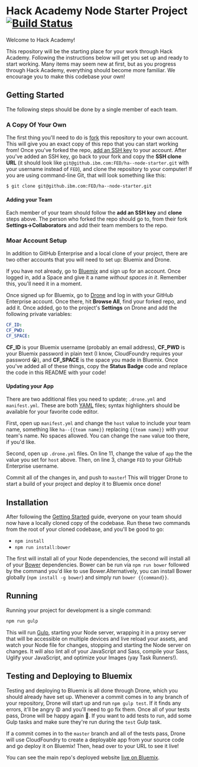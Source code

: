 # Hack Academy Node Starter Project [![Build Status](http://drone.rtp.raleigh.ibm.com/api/badge/github.ibm.com/FED/ha--node-starter/status.svg?branch=master)](http://drone.rtp.raleigh.ibm.com/github.ibm.com/FED/ha--node-starter)

Welcome to Hack Academy!

This repository will be the starting place for your work through Hack Academy. Following the instructions below will get you set up and ready to start working. Many items may seem new at first, but as you progress through Hack Academy, everything should become more familiar. We encourage you to make this codebase your own!

## Getting Started

The following steps should be done by a single member of each team.

### A Copy Of Your Own

The first thing you'll need to do is [fork](https://guides.github.com/activities/forking/) this repository to your own account. This will give you an exact copy of this repo that you can start working from! Once you've forked the repo, [add an SSH key](https://github.ibm.com/settings/ssh) to your account. After you've added an SSH key, go back to your fork and copy the **SSH clone URL** (it should look like `git@github.ibm.com:FED/ha--node-starter.git` with your username instead of `FED`), and clone the repository to your computer! If you are using command-line Git, that will look something like this:

```bash
$ git clone git@github.ibm.com:FED/ha--node-starter.git
```

#### Adding your Team

Each member of your team should follow the **add an SSH key** and **clone** steps above. The person who forked the repo should go to, from their fork **Settings->Collaborators** and add their team members to the repo.

### Moar Account Setup

In addition to GitHub Enterprise and a local clone of your project, there are two other accounts that you will need to set up: Bluemix and Drone.

If you have not already, go to [Bluemix](https://console.ng.bluemix.net/) and sign up for an account. Once logged in, add a Space and give it a name _without spaces in it_. Remember this, you'll need it in a moment.

Once signed up for Bluemix, go to [Drone](http://drone.rtp.raleigh.ibm.com/) and log in with your GitHub Enterprise account. Once there, hit **Browse All**, find your forked repo, and add it. Once added, go to the project's **Settings** on Drone and add the following private variables:

```yaml
CF_ID: 
CF_PWD: 
CF_SPACE: 
```

**CF_ID** is your Bluemix username (probably an email address), **CF_PWD** is your Bluemix password in plain text (I know, CloudFoundry requires your password :sob:), and **CF_SPACE** is the space you made in Bluemix. Once you've added all of these things, copy the **Status Badge** code and replace the code in this README with your code!

#### Updating your App

There are two additional files you need to update; `.drone.yml` and `manifest.yml`. These are both [YAML](http://yaml.org/) files; syntax highlighters should be available for your favorite code editor.

First, open up `manifest.yml` and change the `host` value to include your team name, something like `ha--{{team name}}` replacing `{{team name}}` with your team's name. No spaces allowed. You can change the `name` value too there, if you'd like.

Second, open up `.drone.yml` files. On line 11, change the value of `app` the the value you set for `host` above. Then, on line 3, change `FED` to your GitHub Enterprise username.

Commit all of the changes in, and push to `master`! This will trigger Drone to start a build of your project and deploy it to Bluemix once done!

## Installation

After following the [Getting Started](#getting-started) guide, everyone on your team should now have a locally cloned copy of the codebase. Run these two commands from the root of your cloned codebase, and you'll be good to go:

* `npm install`
* `npm run install:bower`

The first will install all of your Node dependencies, the second will install all of your [Bower](http://bower.io/) dependencies. Bower can be run via `npm run bower` followed by the command you'd like to use Bower.Alternatively, you can install Bower globally (`npm install -g bower`) and simply run `bower {{command}}`.

## Running

Running your project for development is a single command:

```bash
npm run gulp
```

This will run [Gulp](http://gulpjs.com/), starting your Node server, wrapping it in a proxy server that will be accessible on multiple devices and live reload your assets, and watch your Node file for changes, stopping and starting the Node server on changes. It will also lint all of your JavaScript and Sass, compile your Sass, Uglify your JavaScript, and optimize your Images (yay Task Runners!).

## Testing and Deploying to Bluemix

Testing and deploying to Bluemix is all done through Drone, which you should already have set up. Whenever a commit comes in to any branch of your repository, Drone will start up and run `npm gulp test`. If it finds any errors, it'll be angry :rage: and you'll need to go fix them. Once all of your tests pass, Drone will be happy again :green_heart:. If you want to add tests to run, add some Gulp tasks and make sure they're run during the `test` Gulp task.

If a commit comes in to the `master` branch and all of the tests pass, Drone will use CloudFoundry to create a deployable app from your source code and go deploy it on Bluemix! Then, head over to your URL to see it live!

You can see the main repo's deployed website [live on Bluemix](http://ha--node-starter.mybluemix.net/).
